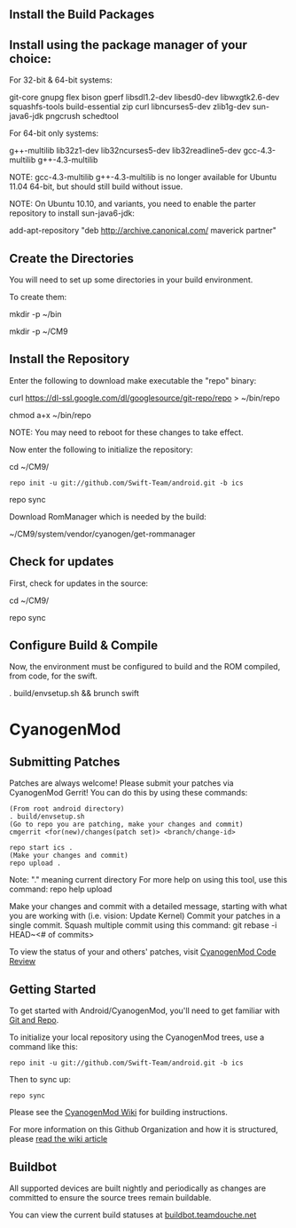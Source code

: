 Install the Build Packages
--------------------------

Install using the package manager of your choice: 
-------------------------------------------------

For 32-bit & 64-bit systems: 

git-core gnupg flex bison gperf libsdl1.2-dev libesd0-dev libwxgtk2.6-dev squashfs-tools build-essential zip curl libncurses5-dev zlib1g-dev sun-java6-jdk pngcrush schedtool 

For 64-bit only systems: 

g++-multilib lib32z1-dev lib32ncurses5-dev lib32readline5-dev gcc-4.3-multilib g++-4.3-multilib
 
NOTE: gcc-4.3-multilib g++-4.3-multilib is no longer available for Ubuntu 11.04 64-bit, but should still build without issue.
 
NOTE: On Ubuntu 10.10, and variants, you need to enable the parter repository to install sun-java6-jdk:
 
add-apt-repository "deb http://archive.canonical.com/ maverick partner" 

Create the Directories
----------------------

You will need to set up some directories in your build environment. 

To create them: 

mkdir -p ~/bin 

mkdir -p ~/CM9
 
Install the Repository
----------------------

Enter the following to download make executable the "repo" binary: 

curl https://dl-ssl.google.com/dl/googlesource/git-repo/repo > ~/bin/repo 

chmod a+x ~/bin/repo 

NOTE: You may need to reboot for these changes to take effect. 

Now enter the following to initialize the repository: 

cd ~/CM9/ 

    repo init -u git://github.com/Swift-Team/android.git -b ics 

repo sync 


Download RomManager which is needed by the build: 

~/CM9/system/vendor/cyanogen/get-rommanager 

Check for updates
-----------------
First, check for updates in the source: 

cd ~/CM9/ 

repo sync
 

Configure Build & Compile
-------------------------

Now, the environment must be configured to build and the ROM compiled, from code, for the swift. 

. build/envsetup.sh && brunch swift



CyanogenMod
===========

Submitting Patches
------------------
Patches are always welcome!  Please submit your patches via CyanogenMod Gerrit!
You can do this by using these commands:

    (From root android directory)
    . build/envsetup.sh
    (Go to repo you are patching, make your changes and commit)
    cmgerrit <for(new)/changes(patch set)> <branch/change-id> 

    repo start ics .
    (Make your changes and commit)
    repo upload .
Note: "." meaning current directory
For more help on using this tool, use this command: repo help upload

Make your changes and commit with a detailed message, starting with what you are working with (i.e. vision: Update Kernel)
Commit your patches in a single commit. Squash multiple commit using this command: git rebase -i HEAD~<# of commits>

To view the status of your and others' patches, visit [CyanogenMod Code Review](http://review.cyanogenmod.com/)


Getting Started
---------------

To get started with Android/CyanogenMod, you'll need to get
familiar with [Git and Repo](http://source.android.com/download/using-repo).

To initialize your local repository using the CyanogenMod trees, use a command like this:

    repo init -u git://github.com/Swift-Team/android.git -b ics

Then to sync up:

    repo sync

Please see the [CyanogenMod Wiki](http://wiki.cyanogenmod.com/) for building instructions.

For more information on this Github Organization and how it is structured, 
please [read the wiki article](http://wiki.cyanogenmod.com/index.php/Github_Organization)

Buildbot
--------

All supported devices are built nightly and periodically as changes are committed to ensure the source trees remain buildable.

You can view the current build statuses at [buildbot.teamdouche.net](http://buildbot.teamdouche.net/)
